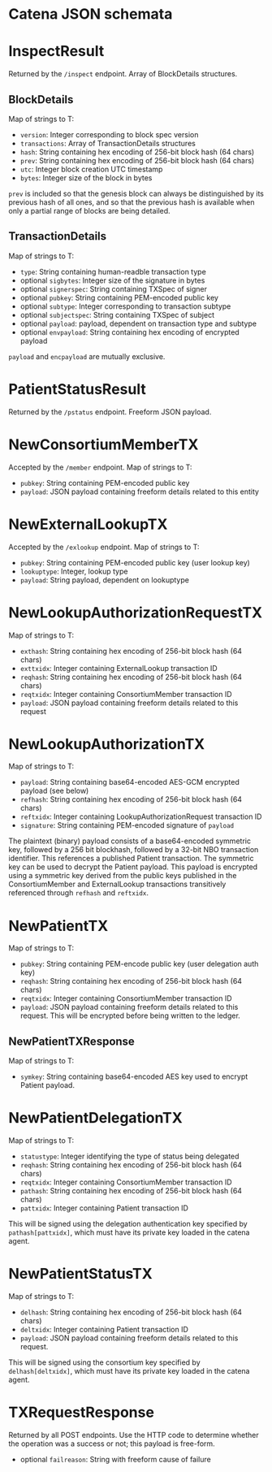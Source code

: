 # Catena JSON schemata

# InspectResult

Returned by the `/inspect` endpoint. Array of BlockDetails structures.

## BlockDetails

Map of strings to T:
* `version`: Integer corresponding to block spec version
* `transactions`: Array of TransactionDetails structures
* `hash`: String containing hex encoding of 256-bit block hash (64 chars)
* `prev`: String containing hex encoding of 256-bit block hash (64 chars)
* `utc`: Integer block creation UTC timestamp
* `bytes`: Integer size of the block in bytes

`prev` is included so that the genesis block can always be distinguished by its
previous hash of all ones, and so that the previous hash is available when only
a partial range of blocks are being detailed.

## TransactionDetails

Map of strings to T:
* `type`: String containing human-readble transaction type
* optional `sigbytes`: Integer size of the signature in bytes
* optional `signerspec`: String containing TXSpec of signer
* optional `pubkey`: String containing PEM-encoded public key
* optional `subtype`: Integer corresponding to transaction subtype
* optional `subjectspec`: String containing TXSpec of subject
* optional `payload`: payload, dependent on transaction type and subtype
* optional `envpayload`: String containing hex encoding of encrypted payload

`payload` and `encpayload` are mutually exclusive.

# PatientStatusResult

Returned by the `/pstatus` endpoint. Freeform JSON payload.

# NewConsortiumMemberTX

Accepted by the `/member` endpoint. Map of strings to T:
* `pubkey`: String containing PEM-encoded public key
* `payload`: JSON payload containing freeform details related to this entity

# NewExternalLookupTX

Accepted by the `/exlookup` endpoint. Map of strings to T:
* `pubkey`: String containing PEM-encoded public key (user lookup key)
* `lookuptype`: Integer, lookup type
* `payload`: String payload, dependent on lookuptype

# NewLookupAuthorizationRequestTX

Map of strings to T:
* `exthash`: String containing hex encoding of 256-bit block hash (64 chars)
* `exttxidx`: Integer containing ExternalLookup transaction ID
* `reqhash`: String containing hex encoding of 256-bit block hash (64 chars)
* `reqtxidx`: Integer containing ConsortiumMember transaction ID
* `payload`: JSON payload containing freeform details related to this request

# NewLookupAuthorizationTX

Map of strings to T:
* `payload`: String containing base64-encoded AES-GCM encrypted payload (see below)
* `refhash`: String containing hex encoding of 256-bit block hash (64 chars)
* `reftxidx`: Integer containing LookupAuthorizationRequest transaction ID
* `signature`: String containing PEM-encoded signature of `payload`

The plaintext (binary) payload consists of a base64-encoded symmetric key,
followed by a 256 bit blockhash, followed by a 32-bit NBO transaction
identifier. This references a published Patient transaction. The symmetric key
can be used to decrypt the Patient payload. This payload is encrypted using a
symmetric key derived from the public keys published in the ConsortiumMember
and ExternalLookup transactions transitively referenced through `refhash` and
`reftxidx`.

# NewPatientTX

Map of strings to T:
* `pubkey`: String containing PEM-encode public key (user delegation auth key)
* `reqhash`: String containing hex encoding of 256-bit block hash (64 chars)
* `reqtxidx`: Integer containing ConsortiumMember transaction ID
* `payload`: JSON payload containing freeform details related to this request.
This will be encrypted before being written to the ledger.

## NewPatientTXResponse

Map of strings to T:
* `symkey`: String containing base64-encoded AES key used to encrypt Patient
payload.

# NewPatientDelegationTX

Map of strings to T:
* `statustype`: Integer identifying the type of status being delegated
* `reqhash`: String containing hex encoding of 256-bit block hash (64 chars)
* `reqtxidx`: Integer containing ConsortiumMember transaction ID
* `pathash`: String containing hex encoding of 256-bit block hash (64 chars)
* `pattxidx`: Integer containing Patient transaction ID

This will be signed using the delegation authentication key specified by
`pathash[pattxidx]`, which must have its private key loaded in the catena
agent.

# NewPatientStatusTX
Map of strings to T:
* `delhash`: String containing hex encoding of 256-bit block hash (64 chars)
* `deltxidx`: Integer containing Patient transaction ID
* `payload`: JSON payload containing freeform details related to this request.

This will be signed using the consortium key specified by `delhash[deltxidx]`,
which must have its private key loaded in the catena agent.

# TXRequestResponse

Returned by all POST endpoints. Use the HTTP code to determine whether the
operation was a success or not; this payload is free-form.

* optional `failreason`: String with freeform cause of failure
